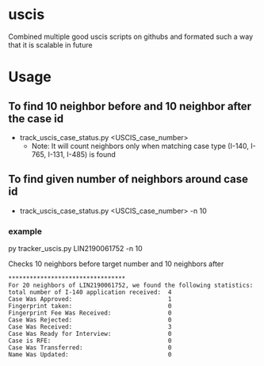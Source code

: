 # uscis

Combined multiple good uscis scripts on githubs and formated such a way that it is scalable in future

# Usage
## To find 10 neighbor before and 10 neighbor after the case id
 * track_uscis_case_status.py  <USCIS_case_number>
   * Note: It will count neighbors only when matching case type (I-140, I-765, I-131, I-485) is found
## To find given number of neighbors around case id
 * track_uscis_case_status.py  <USCIS_case_number> -n 10
### example

py tracker_uscis.py LIN2190061752 -n 10

Checks 10 neighbors before target number and 10 neighbors after
```
*********************************
For 20 neighbors of LIN2190061752, we found the following statistics:
total number of I-140 application received:  4
Case Was Approved:                           1
Fingerprint taken:                           0
Fingerprint Fee Was Received:                0
Case Was Rejected:                           0
Case Was Received:                           3
Case Was Ready for Interview:                0
Case is RFE:                                 0
Case Was Transferred:                        0
Name Was Updated:                            0
```

